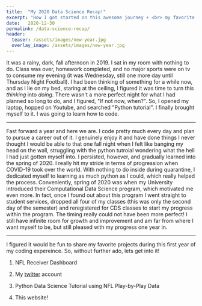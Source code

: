 ```yaml
---
title:  "My 2020 Data Science Recap!"
excerpt: "How I got started on this awesome journey + <br> my favorite personal projects of the year!"
date:   2020-12-30
permalink: /data-science-recap/
header:
  teaser: /assets/images/new-year.jpg
  overlay_image: /assets/images/new-year.jpg
---
```


It was a rainy, dark, fall afternoon in 2019. I sat in my room with nothing to do. Class was over, homework completed, 
and no major sports were on tv to consume my evening (it was Wednesday, still one more day until Thursday Night Football).
I had been thinking of something for a while now, and as I lie on my bed, staring at the ceiling, I figured it was time to 
turn this *thinking* into *doing*. There wasn't a more perfect night for what I had planned so long to do, and I figured, 
"If not now, when?". So, I opened my laptop, hopped on Youtube, and searched "Python tutorial". I finally brought myself to it. 
I was going to learn how to code.

---

Fast forward a year and here we are. I code pretty much every day and plan to pursue a career out of it. I genuinely enjoy it and
have done things I never thought I would be able to that one fall night when I felt like banging my head on the wall, struggling 
with the python tutroial wondering what the hell I had just gotten myself into. I persisted, however, and gradually learned into
the spring of 2020. I really hit my stride in terms of progression when COVID-19 took over the world. With nothing to do inside 
during quarantine, I dedicated myself to learning as much python as I could, which really helped the process. Conveniently, 
spring of 2020 was when my University introduced their Computational Data Science program, which motivated me even more. In fact, 
once I found out about this program I went straight to student services, dropped all four of my classes (this was only the second 
day of the semester) and reregistered for CDS classes to start my progress within the program. The timing really could not have
been more perfect! I still have infinite room for growth and improvement and am far from where I want myself to be, but still pleased 
with my progress one year in.

---

I figured it would be fun to share my favorite projects during this first year of my coding expereince. So, without further ado, lets get
into it!

1. NFL Receiver Dashboard

2. My [twitter](https://twitter.com/mnpykings) account

3. Python Data Science Tutorial using NFL Play-by-Play Data

4. This website!
